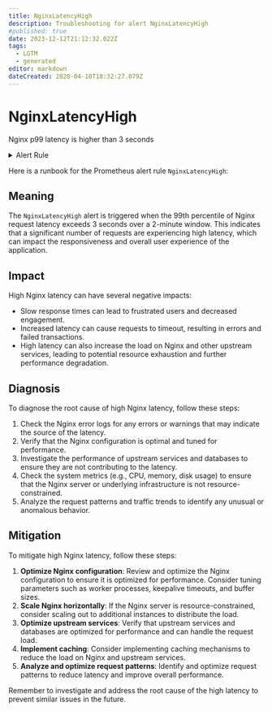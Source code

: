 ```yaml
---
title: NginxLatencyHigh
description: Troubleshooting for alert NginxLatencyHigh
#published: true
date: 2023-12-12T21:12:32.022Z
tags: 
  - LGTM
  - generated
editor: markdown
dateCreated: 2020-04-10T18:32:27.079Z
---
```


# NginxLatencyHigh

Nginx p99 latency is higher than 3 seconds

<details>
  <summary>Alert Rule</summary>

{{% rule "nginx/knyar-nginx-exporter.yml" "NginxLatencyHigh" %}}

{{% comment %}}

```yaml
alert: NginxLatencyHigh
expr: histogram_quantile(0.99, sum(rate(nginx_http_request_duration_seconds_bucket[2m])) by (host, node, le)) > 3
for: 2m
labels:
    severity: warning
annotations:
    summary: Nginx latency high (instance {{ $labels.instance }})
    description: |-
        Nginx p99 latency is higher than 3 seconds
          VALUE = {{ $value }}
          LABELS = {{ $labels }}
    runbook: https://github.com/srerun/prometheus-alerts/blob/main/content/runbooks/knyar-nginx-exporter/NginxLatencyHigh.md

```

{{% /comment %}}

</details>


Here is a runbook for the Prometheus alert rule `NginxLatencyHigh`:

## Meaning

The `NginxLatencyHigh` alert is triggered when the 99th percentile of Nginx request latency exceeds 3 seconds over a 2-minute window. This indicates that a significant number of requests are experiencing high latency, which can impact the responsiveness and overall user experience of the application.

## Impact

High Nginx latency can have several negative impacts:

* Slow response times can lead to frustrated users and decreased engagement.
* Increased latency can cause requests to timeout, resulting in errors and failed transactions.
* High latency can also increase the load on Nginx and other upstream services, leading to potential resource exhaustion and further performance degradation.

## Diagnosis

To diagnose the root cause of high Nginx latency, follow these steps:

1. Check the Nginx error logs for any errors or warnings that may indicate the source of the latency.
2. Verify that the Nginx configuration is optimal and tuned for performance.
3. Investigate the performance of upstream services and databases to ensure they are not contributing to the latency.
4. Check the system metrics (e.g., CPU, memory, disk usage) to ensure that the Nginx server or underlying infrastructure is not resource-constrained.
5. Analyze the request patterns and traffic trends to identify any unusual or anomalous behavior.

## Mitigation

To mitigate high Nginx latency, follow these steps:

1. **Optimize Nginx configuration**: Review and optimize the Nginx configuration to ensure it is optimized for performance. Consider tuning parameters such as worker processes, keepalive timeouts, and buffer sizes.
2. **Scale Nginx horizontally**: If the Nginx server is resource-constrained, consider scaling out to additional instances to distribute the load.
3. **Optimize upstream services**: Verify that upstream services and databases are optimized for performance and can handle the request load.
4. **Implement caching**: Consider implementing caching mechanisms to reduce the load on Nginx and upstream services.
5. **Analyze and optimize request patterns**: Identify and optimize request patterns to reduce latency and improve overall performance.

Remember to investigate and address the root cause of the high latency to prevent similar issues in the future.